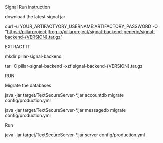 Signal Run instruction


download the latest signal jar

curl -u YOUR_ARTIFACTYORY_USERNAME:ARTIFACTORY_PASSWORD -O "https://pillarproject.jfrog.io/pillarproject/signal-backend-generic/signal-backend-{VERSION}.tar.gz"  



EXTRACT IT


mkdir pillar-signal-backend

tar -C pillar-signal-backend -xzf  signal-backend-{VERSION}.tar.gz

RUN

Migrate the databases

java -jar target/TextSecureServer-*.jar accountdb migrate config/production.yml

java -jar target/TextSecureServer-*.jar messagedb migrate config/production.yml

Run

java -jar target/TextSecureServer-*.jar server config/production.yml
